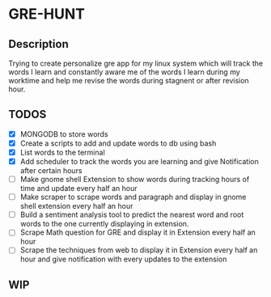 # GRE-HUNT

## Description

Trying to create personalize gre app for my linux system which will track the words I learn and constantly aware me of the words I learn during my worktime and help me revise the words during stagnent or after revision hour.

## TODOS

- [x] MONGODB to store words
- [x] Create a scripts to add and update words to db using bash
- [x] List words to the terminal
- [x] Add scheduler to track the words you are learning and give Notification after certain hours
- [ ] Make gnome shell Extension to show words during tracking hours of time and update every half an hour
- [ ] Make scraper to scrape words and paragraph and display in gnome shell extension every half an hour
- [ ] Build a sentiment analysis tool to predict the nearest word and root words to the one currently displaying in extension.
- [ ] Scrape Math question for GRE and display it in Extension every half an hour
- [ ] Scrape the techniques from web to display it in Extension every half an hour and give notification with every updates to the extension

## WIP
